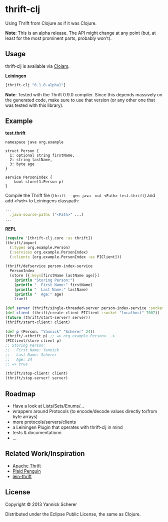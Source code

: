 # thrift-clj

Using Thrift from Clojure as if it was Clojure.

__Note__: This is an alpha release. The API might change at any point (but, at least for the most prominent parts, 
probably won't).

## Usage

thrift-clj is available via [Clojars](http://clojars.org/thrift-clj).

__Leiningen__

```clojure
[thrift-clj "0.1.0-alpha1"]
```

__Note__: Tested with the Thrift 0.9.0 compiler. Since this depends massively on the generated code, make sure to use
that version (or any other one that was tested with this library).

## Example

__test.thrift__

```thrift
namespace java org.example

struct Person {
  1: optional string firstName,
  2: string lastName,
  3: byte age
}

service PersonIndex {
    bool store(1:Person p)
}
```

Compile the Thrift file (`thrift --gen java -out <Path> test.thrift`) and add `<Path>` to 
Leiningens classpath:

```clojure
...
  :java-source-paths ["<Path>" ...]
...
```

__REPL__

```clojure
(require '[thrift-clj.core :as thrift])
(thrift/import
  (:types org.example.Person)
  (:services org.example.PersonIndex)
  (:clients [org.example.PersonIndex :as PIClient]))
 
(thrift/defservice person-index-service
  PersonIndex
  (store [{:keys[firstName lastName age]}]
    (println "Storing Person:")
    (println "  First Name:" firstName)
    (println "  Last Name:" lastName)
    (println "  Age:" age)
    true))
 
(def server (thrift/single-threaded-server person-index-service :socket 7007))
(def client (thrift/create-client PIClient :socket "localhost" 7007))
(future (thrift/start-server! server))
(thrift/start-client! client)
 
(def p (Person. "Yannick" "Scherer" 24))
(thrift/->thrift p) ;; => org.example.Person<...>
(PIClient/store client p)
;; Storing Person:
;;   First Name: Yannick
;;   Last Name: Scherer
;;   Age: 24
;; => true
 
(thrift/stop-client! client)
(thrift/stop-server! server)
```

## Roadmap

- Have a look at Lists/Sets/Enums/...
- wrappers around Protocols (to encode/decode values directly to/from byte arrays)
- more protocols/servers/clients
- a Leiningen Plugin that operates with thrift-clj in mind
- tests & documentationn
- ...

## Related Work/Inspiration

- [Apache Thrift](https://github.com/apache/thrift)
- [Plaid Penguin](https://github.com/ithayer/plaid-penguin)
- [lein-thrift](https://github.com/kurtharriger/lein-thrift)

## License

Copyright &copy; 2013 Yannick Scherer

Distributed under the Eclipse Public License, the same as Clojure.
